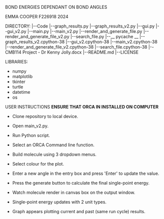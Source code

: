 BOND ENERGIES DEPENDANT ON BOND ANGLES

EMMA COOPER	F226918		2024

DIRECTORY:
|--Code
	|--graph_results.py
	|--graph_results_v2.py
	|--gui.py
	|--gui_v2.py
	|--main.py
	|--main_v2.py
	|--render_and_generate_file.py
	|--render_and_generate_file_v2.py
	|--search_file.py
	|--__ pycache __
		|--graph_results_v2.cpython-38
		|--gui_v2.cpython-38
		|--main_v2.cpython-38
		|--render_and_generate_file_v2.cpython-38
		|--search_file.cpython-38
|--CMB114 Project - Dr Kenny Jolly.docx
|--README.md
|--LICENSE

LIBRARIES:
- numpy
- matplotlib
- tkinter
- turtle
- datetime
- os

USER INSTRUCTIONS
**ENSURE THAT ORCA IN INSTALLED ON COMPUTER**

- Clone repository to local device.
- Open main_v2.py.
- Run Python script.

- Select an ORCA Command line function.
- Build molecule using 3 dropdown menus.
- Select colour for the plot.
- Enter a new angle in the entry box and press 'Enter' to update the value.

- Press the generate button to calculate the final single-point energy.

- Watch molecule render in canvas box on the output window.
- Single-point energy updates with 2 unit types.
- Graph appears plotting current and past (same run cycle) results.
